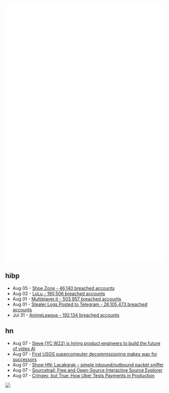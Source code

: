 ![Metrics](https://raw.githubusercontent.com/phixion/phixion/master/metrics.svg)

## hibp

<!--
for https://github.com/phixion/phixion/blob/main/.github/workflows/feeds.yml
-->
<!--START_SECTION:haveibeenpwnd-->
- Aug 05 - [Shoe Zone - 46,140 breached accounts](https://haveibeenpwned.com/PwnedWebsites#ShoeZone)
- Aug 02 - [LuLu - 190,506 breached accounts](https://haveibeenpwned.com/PwnedWebsites#LuLu)
- Aug 01 - [Multiplayer.it - 503,957 breached accounts](https://haveibeenpwned.com/PwnedWebsites#MultiplayerIt)
- Aug 01 - [Stealer Logs Posted to Telegram - 26,105,473 breached accounts](https://haveibeenpwned.com/PwnedWebsites#TelegramStealerLogs)
- Jul 31 - [AnimeLeague - 192,134 breached accounts](https://haveibeenpwned.com/PwnedWebsites#AnimeLeague)
<!--END_SECTION:haveibeenpwnd-->

## hn

<!--
for https://github.com/phixion/phixion/blob/main/.github/workflows/feeds.yml
-->
<!--START_SECTION:hn-->
- Aug 07 - [Sieve (YC W22) is hiring product engineers to build the future of video AI](https://sievedata.com/about/jobs)
- Aug 07 - [First USGS supercomputer decommissioning makes way for successors](https://www.usgs.gov/news/featured-story/first-usgs-supercomputer-decommissioning-makes-way-successors)
- Aug 07 - [Show HN: Lacakgrak – simple inbound/outbound packet sniffer](https://github.com/altilunium/lacakgrak)
- Aug 07 - [Sourcetrail: Free and Open-Source Interactive Source Explorer](https://github.com/CoatiSoftware/Sourcetrail)
- Aug 07 - [Cringey, but True: How Uber Tests Payments in Production](https://news.alvaroduran.com/p/cringey-but-true-how-uber-tests-payments)
<!--END_SECTION:hn-->

<!--
for https://yhype.me
-->
![](https://hit.yhype.me/github/profile?user_id=13013670)

